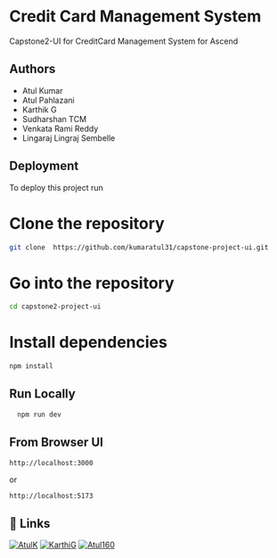 
# Credit Card Management System

Capstone2-UI for CreditCard Management System for Ascend




## Authors

- Atul Kumar
- Atul Pahlazani
- Karthik G
- Sudharshan TCM
- Venkata Rami Reddy
- Lingaraj Lingraj Sembelle
 

## Deployment

To deploy this project run

# Clone the repository
```bash
git clone  https://github.com/kumaratul31/capstone-project-ui.git
```

# Go into the repository
```bash
cd capstone2-project-ui
```


# Install dependencies
```bash
npm install
```


## Run Locally



```bash
  npm run dev
```


## From Browser UI
```bash
http://localhost:3000 

```

or
```
http://localhost:5173

```
## 🔗 Links
[![AtulK](https://img.shields.io/badge/kumaratul31-000?style=for-the-badge&logo=ko-fi&logoColor=white)](https://github.com/AtulK)
[![KarthiG](https://img.shields.io/badge/KarthikGgit-000?style=for-the-badge&logo=ko-fi&logoColor=white)](https://github.com/KarthikGgit)
[![Atul160](https://img.shields.io/badge/KarthikGgit-000?style=for-the-badge&logo=ko-fi&logoColor=white)](https://github.com/Atul160)




